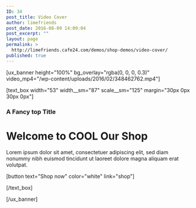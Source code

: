 ```yaml
---
ID: 34
post_title: Video Cover
author: limefriends
post_date: 2016-08-09 14:09:04
post_excerpt: ""
layout: page
permalink: >
  http://limefriends.cafe24.com/demos/shop-demos/video-cover/
published: true
---
```

[ux_banner height="100%" bg_overlay="rgba(0, 0, 0, 0.3)" video_mp4="/wp-content/uploads/2016/02/348462762.mp4"]

[text_box width="53" width__sm="87" scale__sm="125" margin="30px 0px 30px 0px"]

<h3 class="alt-font">A Fancy top Title</h3>
<h1 class="uppercase"><strong>Welcome to COOL Our Shop</strong></h1>
<p class="lead">Lorem ipsum dolor sit amet, consectetuer adipiscing elit, sed diam nonummy nibh euismod tincidunt ut laoreet dolore magna aliquam erat volutpat.</p>
[button text="Shop now" color="white" link="shop"]


[/text_box]

[/ux_banner]